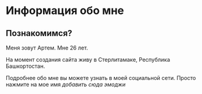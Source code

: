 # Информация обо мне

## Познакомимся?

Меня зовут Артем. Мне 26 лет. 

На момент создания сайта живу в Стерлитамаке, Республика Башкортостан.

Подробнее обо мне вы можете узнать в моей социальной сети. Просто нажмите на мое имя _добавить сюда эмоджи_

